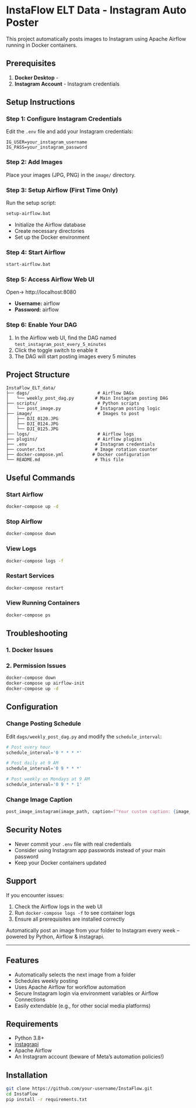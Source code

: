 # InstaFlow ELT Data - Instagram Auto Poster

This project automatically posts images to Instagram using Apache Airflow running in Docker containers.

## Prerequisites

1. **Docker Desktop** - 
2. **Instagram Account** - Instagram credentials

## Setup Instructions

### Step 1: Configure Instagram Credentials

Edit the `.env` file and add your Instagram credentials:
```
IG_USER=your_instagram_username
IG_PASS=your_instagram_password
```

### Step 2: Add Images

Place your images (JPG, PNG) in the `image/` directory.

### Step 3: Setup Airflow (First Time Only)

Run the setup script:
```bash
setup-airflow.bat
```

- Initialize the Airflow database
- Create necessary directories
- Set up the Docker environment

### Step 4: Start Airflow

```bash
start-airflow.bat
```

### Step 5: Access Airflow Web UI

Open-> http://localhost:8080

- **Username:** airflow
- **Password:** airflow

### Step 6: Enable Your DAG

1. In the Airflow web UI, find the DAG named `test_instagram_post_every_5_minutes`
2. Click the toggle switch to enable it
3. The DAG will start posting images every 5 minutes

## Project Structure

```
InstaFlow_ELT_data/
├── dags/                          # Airflow DAGs
│   └── weekly_post_dag.py        # Main Instagram posting DAG
├── scripts/                       # Python scripts
│   └── post_image.py             # Instagram posting logic
├── image/                         # Images to post
│   ├── DJI_0120.JPG
│   ├── DJI_0124.JPG
│   └── DJI_0125.JPG
├── logs/                          # Airflow logs
├── plugins/                       # Airflow plugins
├── .env                          # Instagram credentials
├── counter.txt                   # Image rotation counter
├── docker-compose.yml           # Docker configuration
└── README.md                     # This file
```

## Useful Commands

### Start Airflow
```bash
docker-compose up -d
```

### Stop Airflow
```bash
docker-compose down
```

### View Logs
```bash
docker-compose logs -f
```

### Restart Services
```bash
docker-compose restart
```

### View Running Containers
```bash
docker-compose ps
```

## Troubleshooting

### 1. Docker Issues

### 2. Permission Issues
```bash
docker-compose down
docker-compose up airflow-init
docker-compose up -d
```


## Configuration

### Change Posting Schedule

Edit `dags/weekly_post_dag.py` and modify the `schedule_interval`:

```python
# Post every hour
schedule_interval='0 * * * *'

# Post daily at 9 AM
schedule_interval='0 9 * * *'

# Post weekly on Mondays at 9 AM
schedule_interval='0 9 * * 1'
```

### Change Image Caption


```python
post_image_instagram(image_path, caption=f"Your custom caption: {image_to_post}")
```

## Security Notes

- Never commit your `.env` file with real credentials
- Consider using Instagram app passwords instead of your main password
- Keep your Docker containers updated

## Support

If you encounter issues:
1. Check the Airflow logs in the web UI
2. Run `docker-compose logs -f` to see container logs
3. Ensure all prerequisites are installed correctly

 Automatically post an image from your folder to Instagram every week – powered by Python, Airflow & instagrapi.

---

## Features

- Automatically selects the next image from a folder
- Schedules weekly posting
- Uses Apache Airflow for workflow automation
- Secure Instagram login via environment variables or Airflow Connections
- Easily extendable (e.g., for other social media platforms)

## Requirements

- Python 3.8+
- [instagrapi](https://github.com/adw0rd/instagrapi)
- Apache Airflow
- An Instagram account (beware of Meta’s automation policies!)

## Installation

```bash
git clone https://github.com/your-username/InstaFlow.git
cd InstaFlow
pip install -r requirements.txt

